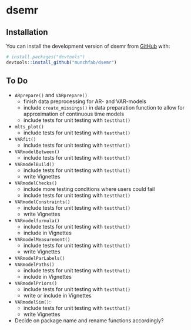 # dsemr

<!-- badges: start -->
<!-- badges: end -->

## Installation

You can install the development version of dsemr from [GitHub](https://github.com/) with:

```r
# install.packages("devtools")
devtools::install_github("munchfab/dsemr")
```

## To Do

* `ARprepare()` and `VARprepare()` 
  * finish data preprocessing for AR- and VAR-models
  * include `create_missings()` in data preparation function to allow for approximation of continuous time models
  * include tests for unit testing with `testthat()`
* `mlts_plot()` 
  * include tests for unit testing with `testthat()`
* `VARfit()` 
  * include tests for unit testing with `testthat()`
* `VARmodelBetween()` 
  * include tests for unit testing with `testthat()`
* `VARmodelBuild()` 
  * include tests for unit testing with `testthat()`
  * write Vignettes
* `VARmodelChecks()` 
  * include more testing conditions where users could fail
  * include tests for unit testing with `testthat()`
* `VARmodelConstraints()` 
  * include tests for unit testing with `testthat()`
  * write Vignettes
* `VARmodelformula()` 
  * include tests for unit testing with `testthat()`
  * include in Vignettes
* `VARmodelMeasurement()` 
  * include tests for unit testing with `testthat()`
  * write Vignettes
* `VARmodelParLabels()`
* `VARmodelPaths()` 
  * include tests for unit testing with `testthat()`
  * include in Vignettes
* `VARmodelPriors()` 
  * include tests for unit testing with `testthat()`
  * write or include in Vignettes
* `VARmodelSim()`: 
  * include tests for unit testing with `testthat()`
  * write Vignettes
* Decide on package name and rename functions accordingly?